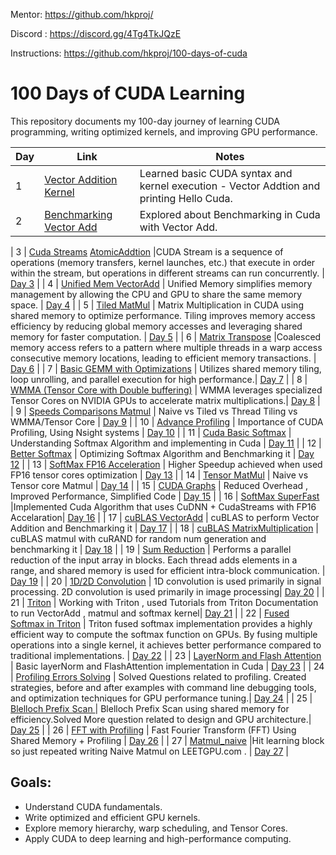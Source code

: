 Mentor: https://github.com/hkproj/

Discord : https://discord.gg/4Tg4TkJQzE

Instructions: https://github.com/hkproj/100-days-of-cuda

# 100 Days of CUDA Learning

This repository documents my 100-day journey of learning CUDA programming, writing optimized kernels, and improving GPU performance.

| Day  | Link | Notes |
|------|--------------|-------|
| 1    |  [Vector Addition Kernel](https://github.com/ShlokVFX/100-days-cuda/blob/main/Day%2001)  | Learned basic CUDA syntax and kernel execution - Vector Addtion and printing Hello Cuda. |
| 2    | [Benchmarking Vector Add](https://github.com/ShlokVFX/100-days-cuda/blob/main/Day%2002) | Explored about Benchmarking in Cuda with Vector Add. | 

| 3    |  [Cuda Streams](https://github.com/ShlokVFX/100-days-cuda/blob/main/Day%2003/CudaStreams_result.png) [AtomicAddtion](https://github.com/ShlokVFX/100-days-cuda/blob/main/Day%2003/AtomicAdditionResult.png) |CUDA Stream is a sequence of operations (memory transfers, kernel launches, etc.) that execute in order within the stream, but operations in different streams can run concurrently. | [Day 3](https://github.com/ShlokVFX/100-days-cuda/blob/main/Day%2003/Readme.md) |
| 4    | [Unified Mem VectorAdd](https://github.com/ShlokVFX/100-days-cuda/blob/main/Day%2004/VectorAdd_withErrorCheck.png)  |  Unified Memory simplifies memory management by allowing the CPU and GPU to share the same memory space. | [Day 4](https://github.com/ShlokVFX/100-days-cuda/blob/main/Day%2004/Readme.md) |
| 5    |  [Tiled MatMul](https://github.com/ShlokVFX/100-days-cuda/blob/main/Day%2005/Output.png)  | Matrix Multiplication in CUDA using shared memory to optimize performance. Tiling improves memory access efficiency by reducing global memory accesses and leveraging shared memory for faster computation. | [Day 5](https://github.com/ShlokVFX/100-days-cuda/blob/main/Day%2005/Readme.md) |
| 6    |  [Matrix Transpose](https://github.com/ShlokVFX/100-days-cuda/blob/main/Day%2006/Output.png)  |Coalesced memory access refers to a pattern where multiple threads in a warp access consecutive memory locations, leading to efficient memory transactions. | [Day 6](https://github.com/ShlokVFX/100-days-cuda/blob/main/Day%2006/Readme.md) |
| 7    |  [Basic GEMM with Optimizations](https://github.com/ShlokVFX/100-days-cuda/blob/main/Day%2007/Basic%20GEMM.png)  | Utilizes shared memory tiling, loop unrolling, and parallel execution for high performance.| [Day 7](https://github.com/ShlokVFX/100-days-cuda/blob/main/Day%2007/Readme.md) |
| 8    |  [WMMA (Tensor Core with Double buffering)](https://github.com/ShlokVFX/100-days-cuda/blob/main/Day%2008/wmma_tensored.png)  | WMMA leverages specialized Tensor Cores on NVIDIA GPUs to accelerate matrix multiplications.| [Day 8](https://github.com/ShlokVFX/100-days-cuda/blob/main/Day%2008/Readme.md) |
| 9    |  [Speeds Comparisons Matmul](https://github.com/ShlokVFX/100-days-cuda/blob/main/Day%2009/Output.png)  | Naive vs Tiled vs Thread Tiling vs WMMA/Tensor Core | [Day 9](https://github.com/ShlokVFX/100-days-cuda/blob/main/Day%2009/Readme.md) |
| 10   |  [Advance Profiling](https://github.com/ShlokVFX/100-days-cuda/blob/main/Day%2010/MatMulProfiling.png)  | Importance of CUDA Profiling, Using Nsight systems  | [Day 10](https://github.com/ShlokVFX/100-days-cuda/blob/main/Day%2010/Readme.md) |
| 11   |  [Cuda Basic Softmax](https://github.com/ShlokVFX/100-days-cuda/blob/main/Day%2011/output.png)  | Understanding Softmax  Algorithm and implementing in Cuda  | [Day 11](https://github.com/ShlokVFX/100-days-cuda/blob/main/Day%2011/Readme.md) |
| 12   |  [Better Softmax](https://github.com/ShlokVFX/100-days-cuda/blob/main/Day%2012/output.png)  | Optimizing Softmax  Algorithm and Benchmarking it | [Day 12](https://github.com/ShlokVFX/100-days-cuda/blob/main/Day%2012/Readme.md) |
| 13   |  [SoftMax FP16 Acceleration](https://github.com/ShlokVFX/100-days-cuda/blob/main/Day%2013/Gflops.png)  | Higher Speedup achieved when used FP16 tensor cores optimization | [Day 13](https://github.com/ShlokVFX/100-days-cuda/blob/main/Day%2013/Readme.md) |
| 14   |  [Tensor MatMul](https://github.com/ShlokVFX/100-days-cuda/blob/main/Day%2014/output.png)  | Naive vs Tensor core Matmul | [Day 14](https://github.com/ShlokVFX/100-days-cuda/blob/main/Day%2014/Readme.md) |
| 15   |  [CUDA Graphs](https://github.com/ShlokVFX/100-days-cuda/blob/main/Day%2015/output.png)  | Reduced Overhead , Improved Performance, Simplified Code | [Day 15](https://github.com/ShlokVFX/100-days-cuda/blob/main/Day%2015/Readme.md) |
| 16   |  [SoftMax SuperFast](https://github.com/ShlokVFX/100-days-cuda/blob/main/Day%2016/output.png)  |Implemented Cuda Algorithm that uses CuDNN + CudaStreams with FP16 Accelaration| [Day 16](https://github.com/ShlokVFX/100-days-cuda/blob/main/Day%2016/Readme.md) |
| 17   |  [cuBLAS VectorAdd](https://github.com/ShlokVFX/100-days-cuda/blob/main/Day%2017/output.png)  | cuBLAS to perform Vector Addition and Benchmarking it | [Day 17](https://github.com/ShlokVFX/100-days-cuda/blob/main/Day%2017/Readme.md) |
| 18  |  [cuBLAS MatrixMultiplication](https://github.com/ShlokVFX/100-days-cuda/blob/main/Day%2015/output.png)  | cuBLAS matmul with cuRAND for random num generation and benchmarking it | [Day 18](https://github.com/ShlokVFX/100-days-cuda/blob/main/Day%2018/Readme.md) |
| 19  |  [Sum Reduction](https://github.com/ShlokVFX/100-days-cuda/blob/main/Day%2019/output.png)  | Performs a parallel reduction of the input array in blocks. Each thread adds elements in a range, and shared memory is used for efficient intra-block communication. | [Day 19](https://github.com/ShlokVFX/100-days-cuda/blob/main/Day%2019/Readme.md) |
| 20 |  [1D/2D Convolution](https://github.com/ShlokVFX/100-days-cuda/blob/main/Day%2020/output.png)  | 1D convolution is used primarily in signal processing. 2D convolution is used primarily in image processing| [Day 20](https://github.com/ShlokVFX/100-days-cuda/blob/main/Day%2020/Readme.md) |
| 21 |  [Triton](https://github.com/ShlokVFX/100-days-cuda/blob/main/Day%2021/output.png)  | Working with Triton , used Tutorials from Triton Documentation to run VectorAdd , matmul and softmax kernel| [Day 21](https://github.com/ShlokVFX/100-days-cuda/blob/main/Day%2021/Readme.md) |
| 22 |  [Fused Softmax in Triton](https://github.com/ShlokVFX/100-days-cuda/blob/main/Day%2022/output.png)  | Triton fused softmax implementation provides a highly efficient way to compute the softmax function on GPUs. By fusing multiple operations into a single kernel, it achieves better performance compared to traditional implementations.  | [Day 22](https://github.com/ShlokVFX/100-days-cuda/blob/main/Day%2022/Readme.md) |
| 23 |  [LayerNorm and Flash Attention](https://github.com/ShlokVFX/100-days-cuda/blob/main/Day%2023/output.png)  | Basic layerNorm and FlashAttention implementation in Cuda  | [Day 23](https://github.com/ShlokVFX/100-days-cuda/blob/main/Day%2023/Readme.md) |
| 24 |  [Profiling Errors Solving](https://github.com/ShlokVFX/100-days-cuda/blob/main/Day%2024/LOW-OCCUPANCY/Output.png)  | Solved Questions related to profiling. Created strategies, before and after examples with command line debugging tools, and optimization techniques for GPU performance tuning.| [Day 24](https://github.com/ShlokVFX/100-days-cuda/blob/main/Day%2024/Readme.md) |
| 25 |  [Blelloch Prefix Scan ](https://github.com/ShlokVFX/100-days-cuda/blob/main/Day%2025/Output.png)  | Blelloch Prefix Scan using shared memory for efficiency.Solved More question related to design and GPU architecture.| [Day 25](https://github.com/ShlokVFX/100-days-cuda/blob/main/Day%2025/Readme.md) |
| 26 |  [FFT with Profiling](https://github.com/ShlokVFX/100-days-cuda/blob/main/Day%2026/Output.png)  | Fast Fourier Transform (FFT) Using Shared Memory + Profiling | [Day 26](https://github.com/ShlokVFX/100-days-cuda/blob/main/Day%2026/Readme.md) |
| 27 |  [Matmul_naive](https://github.com/ShlokVFX/100-days-cuda/blob/main/Day%2027/Output.png)  |Hit learning block so just repeated writing Naive Matmul on LEETGPU.com .  | [Day 27](https://github.com/ShlokVFX/100-days-cuda/blob/main/Day%2027/Readme.md) |







## Goals:
- Understand CUDA fundamentals.
- Write optimized and efficient GPU kernels.
- Explore memory hierarchy, warp scheduling, and Tensor Cores.
- Apply CUDA to deep learning and high-performance computing.

